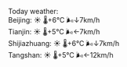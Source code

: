 Today weather:  
Beijing: ☀️ 🌡️+6°C 🌬️↓7km/h  
Tianjin: ☀️ 🌡️+5°C 🌬️←7km/h  
Shijiazhuang: ☀️ 🌡️+6°C 🌬️↓7km/h  
Tangshan: ☀️ 🌡️+5°C 🌬️←12km/h  
